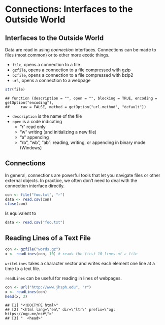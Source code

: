 Connections: Interfaces to the Outside World
================

## Interfaces to the Outside World

Data are read in using *connection* interfaces. Connections can be made
to files (most common) or to other more exotic things.

-   `file`, opens a connection to a file
-   `gzfile`, opens a connection to a file compressed with gzip
-   `bzfile`, opens a connection to a file compressed with bzip2
-   `url`, opens a connection to a webpage

``` r
str(file)
```

    ## function (description = "", open = "", blocking = TRUE, encoding = getOption("encoding"), 
    ##     raw = FALSE, method = getOption("url.method", "default"))

-   `description` is the name of the file
-   `open` is a code indicating
    -   “r” read only
    -   “w” writing (and initializing a new file)
    -   “a” appending
    -   “rb”, “wb”, “ab”: reading, writing, or appending in binary mode
        (Windows)

## Connections

In general, connections are powerful tools that let you navigate files
or other external objects. In practice, we often don’t need to deal with
the connection interface directly.

``` r
con <- file("foo.txt", "r")
data <- read.csv(con)
close(con)
```

Is equivalent to

``` r
data <- read.csv("foo.txt")
```

## Reading Lines of a Text File

``` r
con <- gzfile("words.gz")
x <- readLines(con, 10) # reads the first 10 lines of a file
```

`writeLines` takes a character vector and writes each element one line
at a time to a text file.

`readLines` can be useful for reading in lines of webpages.

``` r
con <- url("http://www.jhsph.edu", "r")
x <- readLines(con)
head(x, 3)
```

    ## [1] "<!DOCTYPE html>"                                                 
    ## [2] "<html lang=\"en\" dir=\"ltr\" prefix=\"og: https://ogp.me/ns#\">"
    ## [3] "  <head>"
